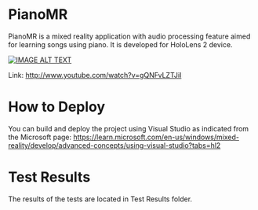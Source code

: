 # PianoMR
PianoMR is a mixed reality application with audio processing feature aimed for learning songs using piano. It is developed for HoloLens 2 device.

[![IMAGE ALT TEXT](http://img.youtube.com/vi/gQNFvLZTJiI/0.jpg)](http://www.youtube.com/watch?v=gQNFvLZTJiI "Using HoloLens 2 to Practice Piano")

Link: http://www.youtube.com/watch?v=gQNFvLZTJiI

# How to Deploy
You can build and deploy the project using Visual Studio as indicated from the Microsoft page: https://learn.microsoft.com/en-us/windows/mixed-reality/develop/advanced-concepts/using-visual-studio?tabs=hl2

# Test Results
The results of the tests are located in Test Results folder.
